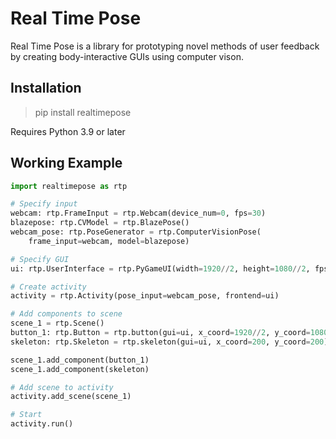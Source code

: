 # Real Time Pose

Real Time Pose is a library for prototyping novel methods of
user feedback by creating body-interactive GUIs using computer
vison.

## Installation

> pip install realtimepose

Requires Python 3.9 or later

## Working Example

```python
import realtimepose as rtp

# Specify input
webcam: rtp.FrameInput = rtp.Webcam(device_num=0, fps=30)
blazepose: rtp.CVModel = rtp.BlazePose()
webcam_pose: rtp.PoseGenerator = rtp.ComputerVisionPose(
    frame_input=webcam, model=blazepose)

# Specify GUI
ui: rtp.UserInterface = rtp.PyGameUI(width=1920//2, height=1080//2, fps=60)

# Create activity
activity = rtp.Activity(pose_input=webcam_pose, frontend=ui)

# Add components to scene
scene_1 = rtp.Scene()
button_1: rtp.Button = rtp.button(gui=ui, x_coord=1920//2, y_coord=1080//2)
skeleton: rtp.Skeleton = rtp.skeleton(gui=ui, x_coord=200, y_coord=200)

scene_1.add_component(button_1)
scene_1.add_component(skeleton)

# Add scene to activity
activity.add_scene(scene_1)

# Start
activity.run()

```